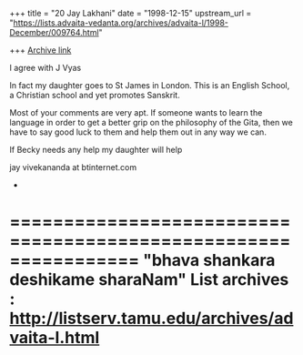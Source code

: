 +++
title = "20 Jay Lakhani"
date = "1998-12-15"
upstream_url = "https://lists.advaita-vedanta.org/archives/advaita-l/1998-December/009764.html"

+++
[Archive link](https://lists.advaita-vedanta.org/archives/advaita-l/1998-December/009764.html)

I agree with J Vyas

In fact my daughter goes to St James in London. This is an English School, a
Christian school and yet promotes Sanskrit.

Most of your comments are very apt. If someone wants to learn the language
in order to get a better grip on the philosophy of the Gita, then we have to
say good luck to them and help them out in any way we can.

If Becky needs any help my daughter will help

jay
vivekananda at btinternet.com

-

================================================================
"bhava shankara deshikame sharaNam"
List archives : http://listserv.tamu.edu/archives/advaita-l.html
================================================================

